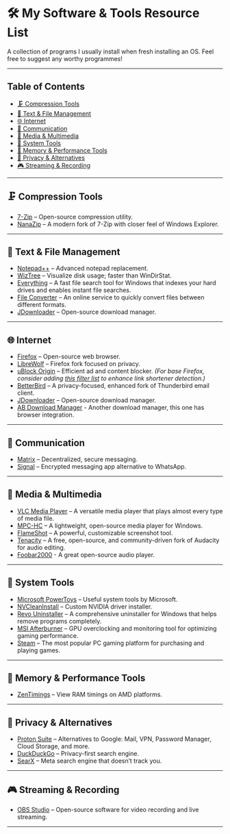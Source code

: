 # 🛠️ My Software & Tools Resource List

A collection of programs I usually install when fresh installing an OS. Feel free to suggest any worthy programmes!

---

## Table of Contents

- [🗜️ Compression Tools](#%EF%B8%8F-compression-tools)
- [📝 Text & File Management](#-text--file-management)
- [🌐 Internet](#-internet)
- [📡 Communication](#-communication)
- [🎥 Media & Multimedia](#-media--multimedia)
- [🔧 System Tools](#-system-tools)
- [🧠 Memory & Performance Tools](#-memory--performance-tools)
- [🔐 Privacy & Alternatives](#-privacy--alternatives)
- [🎮 Streaming & Recording](#-streaming--recording)

---

## 🗜️ Compression Tools

- [7-Zip](https://www.7-zip.org/) – Open-source compression utility.
- [NanaZip](https://github.com/M2Team/NanaZip) – A modern fork of 7-Zip with closer feel of Windows Explorer.

---

## 📝 Text & File Management

- [Notepad++](https://notepad-plus-plus.org/) – Advanced notepad replacement.
- [WizTree](https://diskanalyzer.com/) – Visualize disk usage; faster than WinDirStat.
- [Everything](https://www.voidtools.com/) – A fast file search tool for Windows that indexes your hard drives and enables instant file searches.
- [File Converter](https://file-converter.io/) – An online service to quickly convert files between different formats.
- [JDownloader](https://jdownloader.org/jdownloader2) – Open-source download manager.

---

## 🌐 Internet

- [Firefox](https://www.mozilla.org/firefox/) – Open-source web browser.
- [LibreWolf](https://librewolf.net/) – Firefox fork focused on privacy.
- [uBlock Origin](https://github.com/gorhill/uBlock#installation) – Efficient ad and content blocker. *(For base Firefox, consider adding [this filter list](https://github.com/DandelionSprout/adfilt/blob/master/LegitimateURLShortener.txt) to enhance link shortener detection.)*
- [BetterBird](https://betterbird.eu/) – A privacy-focused, enhanced fork of Thunderbird email client.
- [JDownloader](https://jdownloader.org/jdownloader2) – Open-source download manager.
- [AB Download Manager](https://abdownloadmanager.com/) - Another download manager, this one has browser integration.

---

## 📡 Communication

- [Matrix](https://matrix.org/) – Decentralized, secure messaging.
- [Signal](https://signal.org/) – Encrypted messaging app alternative to WhatsApp.

---


## 🎥 Media & Multimedia

- [VLC Media Player](https://www.videolan.org/vlc/) – A versatile media player that plays almost every type of media file.
- [MPC-HC](https://github.com/clsid2/mpc-hc/) – A lightweight, open-source media player for Windows.
- [FlameShot](https://flameshot.org/) – A powerful, customizable screenshot tool.
- [Tenacity](https://tenacityaudio.org/) – A free, open-source, and community-driven fork of Audacity for audio editing.
- [Foobar2000](https://www.foobar2000.org/) - A great open-source audio player.

---

## 🔧 System Tools

- [Microsoft PowerToys](https://learn.microsoft.com/en-us/windows/powertoys/) – Useful system tools by Microsoft.
- [NVCleanInstall](https://www.techpowerup.com/download/techpowerup-nvcleanstall/) – Custom NVIDIA driver installer.
- [Revo Uninstaller](https://www.revouninstaller.com/products/revo-uninstaller-free/) – A comprehensive uninstaller for Windows that helps remove programs completely.
- [MSI Afterburner](https://www.msi.com/Landing/afterburner) – GPU overclocking and monitoring tool for optimizing gaming performance.
- [Steam](https://store.steampowered.com/) – The most popular PC gaming platform for purchasing and playing games.

---

## 🧠 Memory & Performance Tools

- [ZenTimings](https://zentimings.com/) – View RAM timings on AMD platforms.

---

## 🔐 Privacy & Alternatives

- [Proton Suite](https://proton.me/) – Alternatives to Google: Mail, VPN, Password Manager, Cloud Storage, and more.
- [DuckDuckGo](https://duckduckgo.com/) – Privacy-first search engine.
- [SearX](https://searx.space/) – Meta search engine that doesn’t track you.

---

## 🎮 Streaming & Recording

- [OBS Studio](https://obsproject.com/) – Open-source software for video recording and live streaming.

---
